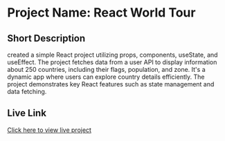 # Project Name: React World Tour

## Short Description
created a simple React project utilizing props, components, useState, and useEffect. The project fetches data from a user API to display information about 250 countries, including their flags, population, and zone. It's a dynamic app where users can explore country details efficiently. The project demonstrates key React features such as state management and data fetching.


## Live Link
[Click here to view live project](https://shafriki-react-world.surge.sh/)
